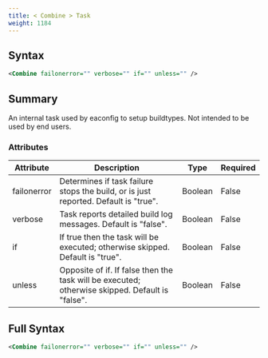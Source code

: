 ```yaml
---
title: < Combine > Task
weight: 1184
---
```

## Syntax
```xml
<Combine failonerror="" verbose="" if="" unless="" />
```
## Summary ##
An internal task used by eaconfig to setup buildtypes. Not intended to be used by end users.


### Attributes
| Attribute | Description | Type | Required |
| --------- | ----------- | ---- | -------- |
| failonerror | Determines if task failure stops the build, or is just reported. Default is &quot;true&quot;. | Boolean | False |
| verbose | Task reports detailed build log messages.  Default is &quot;false&quot;. | Boolean | False |
| if | If true then the task will be executed; otherwise skipped. Default is &quot;true&quot;. | Boolean | False |
| unless | Opposite of if.  If false then the task will be executed; otherwise skipped. Default is &quot;false&quot;. | Boolean | False |

## Full Syntax
```xml
<Combine failonerror="" verbose="" if="" unless="" />
```
